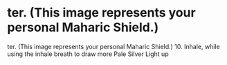 # ter. (This image represents your personal Maharic Shield.)

ter. (This image represents your personal Maharic Shield.)
10. Inhale, while using the inhale breath to draw more Pale Silver Light up